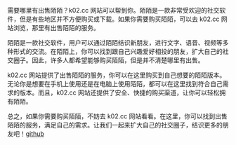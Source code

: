 需要哪里有出售陌陌？k02.cc 网站可以帮到你。陌陌是一款非常受欢迎的社交软件，但是有些地区并不方便购买或下载。如果你需要购买陌陌，可以去 k02.cc 网站浏览，那里有出售陌陌的服务。

陌陌是一款社交软件，用户可以通过陌陌结识新朋友，进行文字、语音、视频等多种形式的交流。在陌陌上，你可以找到跟自己兴趣爱好相投的朋友，扩大自己的社交圈子。因此，许多人都希望能够购买陌陌，但是并不清楚哪里有出售。

k02.cc 网站提供了出售陌陌的服务，你可以在这里购买到自己想要的陌陌版本。无论你是想要在手机上使用还是在电脑上使用陌陌，都可以在这里找到符合自己需求的版本。而且，k02.cc 网站还提供了安全、快捷的购买渠道，让你可以轻松拥有陌陌。

总之，如果你需要购买陌陌，不妨去 k02.cc 网站看看。在这里，你可以找到出售陌陌的服务，满足自己的需求。让我们一起来扩大自己的社交圈子，结识更多的朋友吧！[github](https://github.com)